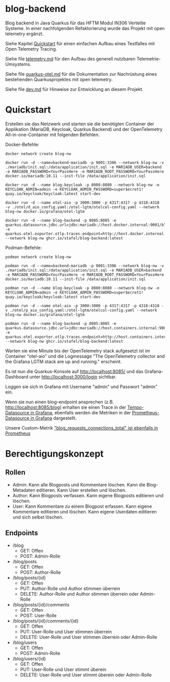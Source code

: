 # blog-backend

Blog backend in Java Quarkus für das HFTM Modul IN306 Verteilte Systeme.
In einer nachfolgenden Refaktorierung wurde das Projekt mit open telemetry ergänzt.

Siehe Kapitel [Quickstart](#Quickstart) für einen einfachen Aufbau eines Testfalles mit Open Telemetry Tracing.

Siehe file [telemetry.md](./telemetry.md) für den Aufbau des generell nutzbaren Telemetrie-Umsystems.

Siehe file [quarkus-otel.md](./quarkus-otel.md) für die Dokumentation zur Nachrüstung eines bestehenden Quarkusprojektes mit open telemetry.

Siehe file [dev.md](./dev.md) für Hinweise zur Entwicklung an diesem Projekt.

# Quickstart

Erstellen sie das Netzwerk und starten sie die benötigten Container der Applikation (MariaDB, Keycloak, Quarkus Backend) und der OpenTelemetry All-in-one-Container mit folgenden Befehlen.

Docker-Befehle:

```
docker network create blog-nw

docker run -d --name=backend-mariadb -p 9001:3306 --network blog-nw -v ./mariadb/init.sql:/data/application/init.sql -e MARIADB_USER=backend -e MARIADB_PASSWORD=YourPassHere -e MARIADB_ROOT_PASSWORD=YourPassHere docker.io/mariadb:10.11 --init-file /data/application/init.sql

docker run -d --name blog-keycloak -p 8080:8080 --network blog-nw -e KEYCLOAK_ADMIN=admin -e KEYCLOAK_ADMIN_PASSWORD=super$ecret1! quay.io/keycloak/keycloak:latest start-dev

docker run -d --name otel-aio -p 3000:3000 -p 4317:4317 -p 4318:4318  -v ./otel/d_aio_config.yaml:/otel-lgtm/otelcol-config.yaml --network blog-nw docker.io/grafana/otel-lgtm

docker run -d --name blog-backend -p 8085:8085 -e quarkus.datasource.jdbc.url=jdbc:mariadb://host.docker.internal:9001/blog_backend -e quarkus.otel.exporter.otlp.traces.endpoint=http://host.docker.internal:4317  --network blog-nw ghcr.io/stafel/blog-backend:latest
```

Podman-Befehle:

```
podman network create blog-nw

podman run -d --name=backend-mariadb -p 9001:3306 --network blog-nw -v ./mariadb/init.sql:/data/application/init.sql -e MARIADB_USER=backend -e MARIADB_PASSWORD=YourPassHere -e MARIADB_ROOT_PASSWORD=YourPassHere docker.io/mariadb:10.11 --init-file /data/application/init.sql

podman run -d --name blog-keycloak -p 8080:8080 --network blog-nw -e KEYCLOAK_ADMIN=admin -e KEYCLOAK_ADMIN_PASSWORD=super$ecret1! quay.io/keycloak/keycloak:latest start-dev

podman run -d --name otel-aio -p 3000:3000 -p 4317:4317 -p 4318:4318 -v ./otel/p_aio_config.yaml:/otel-lgtm/otelcol-config.yaml --network blog-nw docker.io/grafana/otel-lgtm

podman run -d --name blog-backend -p 8085:8085 -e quarkus.datasource.jdbc.url=jdbc:mariadb://host.containers.internal:9001/blog_backend -e quarkus.otel.exporter.otlp.traces.endpoint=http://host.containers.internal:4317  --network blog-nw ghcr.io/stafel/blog-backend:latest
```

Warten sie eine Minute bis der OpenTelemetry stack aufgesetzt ist im Container "otel-aio" und die Logmessage "The OpenTelemetry collector and the Grafana LGTM stack are up and running." erscheint.

Es ist nun die Quarkus-Konsole auf [http://localhost:8085/](http://localhost:8085/) und das Grafana-Dashboard unter [http://localhost:3000/login](http://localhost:3000/login) sichtbar.

Loggen sie sich in Grafana mit Username "admin" und Passwort "admin" ein.

Wenn sie nun einen blog-endpoint ansprechen (z.B. [http://localhost:8085/blog](http://localhost:8085/blog)) erhalten sie einen Trace in der [Tempo-Datasource in Grafana](http://localhost:3000/explore?schemaVersion=1&panes=%7B%22TCD%22:%7B%22datasource%22:%22tempo%22,%22queries%22:%5B%7B%22refId%22:%22A%22,%22datasource%22:%7B%22type%22:%22tempo%22,%22uid%22:%22tempo%22%7D,%22queryType%22:%22traceqlSearch%22,%22limit%22:20,%22tableType%22:%22traces%22,%22filters%22:%5B%7B%22id%22:%226235affa%22,%22operator%22:%22%3D%22,%22scope%22:%22span%22%7D%5D%7D%5D,%22range%22:%7B%22from%22:%22now-1h%22,%22to%22:%22now%22%7D%7D%7D&orgId=1), ebenfalls werden die Metriken in der [Prometheus-Datasource in Grafana](http://localhost:3000/explore?schemaVersion=1&panes=%7B%229vQ%22%3A%7B%22datasource%22%3A%22prometheus%22%2C%22queries%22%3A%5B%7B%22refId%22%3A%22A%22%2C%22expr%22%3A%22target_info%22%2C%22range%22%3Atrue%2C%22instant%22%3Atrue%2C%22datasource%22%3A%7B%22type%22%3A%22prometheus%22%2C%22uid%22%3A%22prometheus%22%7D%2C%22editorMode%22%3A%22builder%22%2C%22legendFormat%22%3A%22__auto%22%2C%22useBackend%22%3Afalse%2C%22disableTextWrap%22%3Afalse%2C%22fullMetaSearch%22%3Afalse%2C%22includeNullMetadata%22%3Atrue%7D%5D%2C%22range%22%3A%7B%22from%22%3A%22now-1h%22%2C%22to%22%3A%22now%22%7D%7D%7D&orgId=1) dargestellt.

Unsere Custom-Metrik ["blog_requests_connections_total" ist ebenfalls in Prometheus](http://localhost:3000/explore?schemaVersion=1&panes=%7B%229vQ%22%3A%7B%22datasource%22%3A%22prometheus%22%2C%22queries%22%3A%5B%7B%22refId%22%3A%22A%22%2C%22expr%22%3A%22blog_requests_connections_total%22%2C%22range%22%3Atrue%2C%22instant%22%3Atrue%2C%22datasource%22%3A%7B%22type%22%3A%22prometheus%22%2C%22uid%22%3A%22prometheus%22%7D%2C%22editorMode%22%3A%22builder%22%2C%22legendFormat%22%3A%22__auto%22%2C%22useBackend%22%3Afalse%2C%22disableTextWrap%22%3Afalse%2C%22fullMetaSearch%22%3Afalse%2C%22includeNullMetadata%22%3Atrue%7D%5D%2C%22range%22%3A%7B%22from%22%3A%22now-1h%22%2C%22to%22%3A%22now%22%7D%7D%7D&orgId=1)


  
# Berechtigungskonzept

## Rollen

- Admin: Kann alle Blogposts und Kommentare löschen. Kann die Blog-Metadaten editieren. Kann User erstellen und löschen.
- Author: Kann Blogposts verfassen. Kann eigene Blogposts editieren und löschen.
- User: Kann Kommentare zu einem Blogpost erfassen. Kann eigene Kommentare editieren und löschen. Kann eigene Userdaten editieren und sich selbst löschen.

## Endpoints

- /blog
  - GET: Offen
  - POST: Admin-Rolle
- /blog/posts
  - GET: Offen
  - POST: Author-Rolle
- /blog/posts/{id}
  - GET: Offen
  - PUT: Author-Rolle und Author stimmen überrein
  - DELETE: Author-Rolle und Author stimmen überrein oder Admin-Rolle
- /blog/posts/{id}/comments
  - GET: Offen
  - POST: User-Rolle
- /blog/posts/{id}/comments/{id}
  - GET: Offen
  - PUT: User-Rolle und User stimmen überrein
  - DELETE: User-Rolle und User stimmen überrein oder Admin-Rolle
- /blog/users
  - GET: Offen
  - POST: Admin-Rolle
- /blog/users/{id}
  - GET: Offen
  - PUT: User-Rolle und User stimmt überein
  - DELETE: User-Rolle und User stimmt überein oder Admin-Rolle